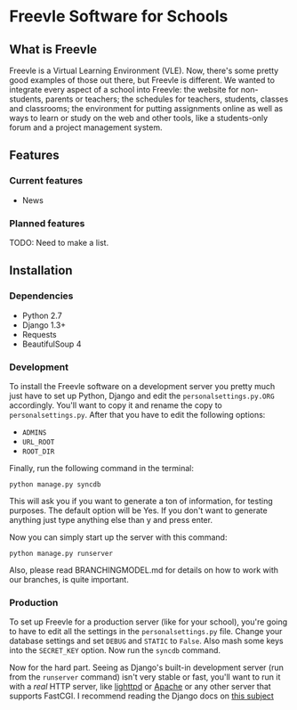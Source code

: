 Freevle Software for Schools
=========================

What is Freevle
------------

Freevle is a Virtual Learning Environment (VLE). Now, there's some pretty good
examples of those out there, but Freevle is different. We wanted to integrate
every aspect of a school into Freevle: the website for non-students, parents or
teachers; the schedules for teachers, students, classes and classrooms; the
environment for putting assignments online as well as ways to learn or study on
the web and other tools, like a students-only forum and a project
management system.

Features
--------

### Current features

* News

### Planned features

TODO: Need to make a list.


Installation
------------

### Dependencies

* Python 2.7
* Django 1.3+
* Requests
* BeautifulSoup 4

### Development

To install the Freevle software on a development server you pretty much just have
to set up Python, Django and edit the `personalsettings.py.ORG` accordingly.
You'll want to copy it and rename the copy to `personalsettings.py`. After that 
you have to edit the following options:

* `ADMINS`
* `URL_ROOT`
* `ROOT_DIR`

Finally, run the following command in the terminal:

    python manage.py syncdb

This will ask you if you want to generate a ton of information, for testing
purposes. The default option will be Yes. If you don't want to generate
anything just type anything else than y and press enter.

Now you can simply start up the server with this command:

    python manage.py runserver

Also, please read BRANCHINGMODEL.md for details on how to work with our branches,
is quite important.

### Production

To set up Freevle for a production server (like for your school), you're going to
have to edit all the settings in the `personalsettings.py` file. Change your
database settings and set `DEBUG` and `STATIC` to `False`. Also mash some keys
into the `SECRET_KEY` option. Now run the `syncdb` command.

Now for the hard part. Seeing as Django's built-in development server (run from
the `runserver` command) isn't very stable or fast, you'll want to run it with
a *real* HTTP server, like [lighttpd](http://www.lighttpd.net/) or
[Apache](http://httpd.apache.org/) or any other server that supports FastCGI. I
recommend reading the Django docs on
[this subject](https://docs.djangoproject.com/en/dev/howto/deployment/fastcgi/)
